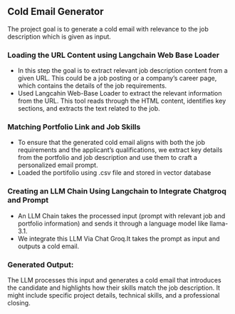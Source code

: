 ## Cold Email Generator
The project goal is to generate a cold email with relevance to the job description which is given as input.

###  Loading the URL Content using Langchain Web Base Loader
* In this step the goal is to extract relevant job description content from a given URL. This could be a job posting or a company’s career page, which contains the details of the job requirements.
* Used Langcahin Web-Base Loader to extract the relevant information from the URL. This tool reads through the HTML content, identifies key sections, and extracts the text related to the job.

### Matching Portfolio Link and Job Skills
* To ensure that the generated cold email aligns with both the job requirements and the applicant’s qualifications, we extract key details from the portfolio and job description and use them to craft a personalized email prompt.
* Loaded the portifolio using .csv file and stored in vector database

### Creating an LLM Chain Using Langchain to Integrate Chatgroq and Prompt
* An LLM Chain takes the processed input (prompt with relevant job and portfolio information) and sends it through a language model like llama-3.1.
* We integrate this LLM Via Chat Groq.It takes the prompt as input and outputs a cold email.

### Generated Output:
The LLM processes this input and generates a cold email that introduces the candidate and highlights how their skills match the job description. It might include specific project details, technical skills, and a professional closing.
